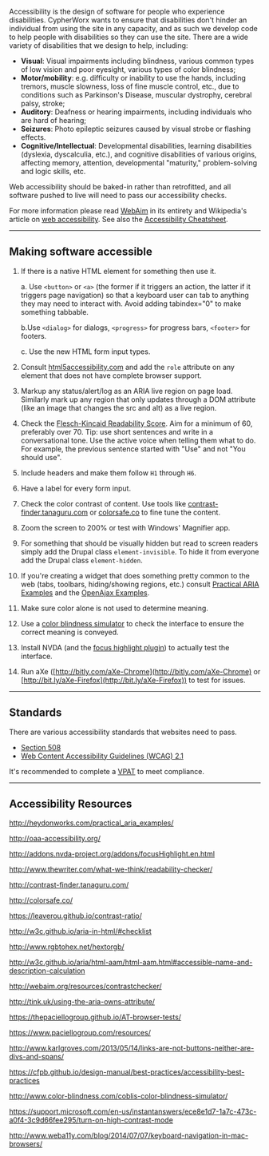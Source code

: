 Accessibility is the design of software for people who experience disabilities. CypherWorx wants to ensure that disabilities don't hinder an individual from using the site in any capacity, and as such we develop code to help people with disabilities so they can use the site. There are a wide variety of disabilities that we design to help, including: 

- **Visual**: Visual impairments including blindness, various common types of low vision and poor eyesight, various types of color blindness;
- **Motor/mobility**: e.g. difficulty or inability to use the hands, including tremors, muscle slowness, loss of fine muscle control, etc., due to conditions such as Parkinson's Disease, muscular dystrophy, cerebral palsy, stroke;
- **Auditory**: Deafness or hearing impairments, including individuals who are hard of hearing;
- **Seizures**: Photo epileptic seizures caused by visual strobe or flashing effects.
- **Cognitive/Intellectual**: Developmental disabilities, learning disabilities (dyslexia, dyscalculia, etc.), and cognitive disabilities of various origins, affecting memory, attention, developmental "maturity," problem-solving and logic skills, etc.

Web accessibility should be baked-in rather than retrofitted, and all software pushed to live will need to pass our accessibility checks.

For more information please read [WebAim](https://webaim.org/) in its entirety and Wikipedia's article on [web accessibility](https://en.wikipedia.org/wiki/Web_accessibility). See also the [Accessibility Cheatsheet](https://moritzgiessmann.de/accessibility-cheatsheet/).

***

## Making software accessible ##

1. If there is a native HTML element for something then use it.

      a. Use `<button>` or `<a>` (the former if it triggers an action, the latter if it triggers page navigation) so that a keyboard user can tab to anything they may need to interact with. Avoid adding tabindex="0" to make something tabbable.

      b.Use `<dialog>` for dialogs, `<progress>` for progress bars, `<footer>` for footers.

      c. Use the new HTML form input types.

1. Consult [html5accessibility.com](html5accessibility.com) and add the `role` attribute on any element that does not have complete browser support.

1. Markup any status/alert/log as an ARIA live region on page load. Similarly mark up any region that only updates through a DOM attribute (like an image that changes the src and alt) as a live region.

1. Check the [Flesch-Kincaid Readability Score](http://www.thewriter.com/what-we-think/readability-checker/). Aim for a minimum of 60, preferably over 70. Tip: use short sentences and write in a conversational tone. Use the active voice when telling them what to do. For example, the previous sentence started with "Use" and not "You should use".

1. Include headers and make them follow `H1` through `H6`.

1. Have a label for every form input.

1. Check the color contrast of content. Use tools like [contrast-finder.tanaguru.com](http://contrast-finder.tanaguru.com/) or [colorsafe.co](http://colorsafe.co/) to fine tune the content.

1. Zoom the screen to 200% or test with Windows' Magnifier app.

1. For something that should be visually hidden but read to screen readers simply add the Drupal class `element-invisible`. To hide it from everyone add the Drupal class `element-hidden`.

1. If you're creating a widget that does something pretty common to the web (tabs, toolbars, hiding/showing regions, etc.) consult [Practical ARIA Examples](http://heydonworks.com/practical_aria_examples/) and the [OpenAjax Examples](http://oaa-accessibility.org/).

1. Make sure color alone is not used to determine meaning.

1. Use a [color blindness simulator](http://www.color-blindness.com/coblis-color-blindness-simulator/) to check the interface to ensure the correct meaning is conveyed.

1. Install NVDA (and the [focus highlight plugin](http://addons.nvda-project.org/addons/focusHighlight.en.html)) to actually test the interface.

1. Run aXe ([http://bitly.com/aXe-Chrome](http://bitly.com/aXe-Chrome) or [http://bit.ly/aXe-Firefox](http://bit.ly/aXe-Firefox)) to test for issues.

***

## Standards

There are various accessibility standards that websites need to pass.

- [Section 508](https://www.section508.gov/)
- [Web Content Accessibility Guidelines (WCAG) 2.1](https://www.w3.org/TR/WCAG21/)

It's recommended to complete a [VPAT](https://www.section508.gov/sell/vpat) to meet compliance.

***

## Accessibility Resources ##

http://heydonworks.com/practical_aria_examples/

http://oaa-accessibility.org/

http://addons.nvda-project.org/addons/focusHighlight.en.html

http://www.thewriter.com/what-we-think/readability-checker/

http://contrast-finder.tanaguru.com/

http://colorsafe.co/

https://leaverou.github.io/contrast-ratio/

http://w3c.github.io/aria-in-html/#checklist

http://www.rgbtohex.net/hextorgb/

http://w3c.github.io/aria/html-aam/html-aam.html#accessible-name-and-description-calculation

http://webaim.org/resources/contrastchecker/

http://tink.uk/using-the-aria-owns-attribute/

https://thepaciellogroup.github.io/AT-browser-tests/

https://www.paciellogroup.com/resources/

http://www.karlgroves.com/2013/05/14/links-are-not-buttons-neither-are-divs-and-spans/

https://cfpb.github.io/design-manual/best-practices/accessibility-best-practices

http://www.color-blindness.com/coblis-color-blindness-simulator/

https://support.microsoft.com/en-us/instantanswers/ece8e1d7-1a7c-473c-a0f4-3c9d66fee295/turn-on-high-contrast-mode

http://www.weba11y.com/blog/2014/07/07/keyboard-navigation-in-mac-browsers/
